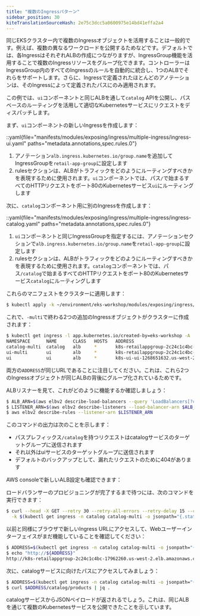 ```yaml
---
title: "複数のIngressパターン"
sidebar_position: 30
kiteTranslationSourceHash: 2e75c3dcc5a0600975e14bd41effa2a4
---
```


同じEKSクラスター内で複数のIngressオブジェクトを活用することは一般的です。例えば、複数の異なるワークロードを公開するためなどです。デフォルトでは、各IngressはそれぞれALBの作成につながりますが、IngressGroup機能を活用することで複数のIngressリソースをグループ化できます。コントローラーはIngressGroup内のすべてのIngressのルールを自動的に統合し、1つのALBでそれらをサポートします。さらに、Ingressで定義されたほとんどのアノテーションは、そのIngressによって定義されたパスにのみ適用されます。

この例では、`ui`コンポーネントと同じALBを通して`catalog` APIを公開し、パスベースのルーティングを活用して適切なKubernetesサービスにリクエストをディスパッチします。

まず、`ui`コンポーネントの新しいIngressを作成します：

::yaml{file="manifests/modules/exposing/ingress/multiple-ingress/ingress-ui.yaml" paths="metadata.annotations,spec.rules.0"}

1. アノテーション`alb.ingress.kubernetes.io/group.name`を追加してIngressGroupを`retail-app-group`に設定します
2. rulesセクションは、ALBがトラフィックをどのようにルーティングすべきかを表現するために使用されます。`ui`コンポーネントでは、パス`/`で始まるすべてのHTTPリクエストをポート80のKubernetesサービス`ui`にルーティングします


次に、`catalog`コンポーネント用に別のIngressを作成します：

::yaml{file="manifests/modules/exposing/ingress/multiple-ingress/ingress-catalog.yaml" paths="metadata.annotations,spec.rules.0"}

1. `ui`コンポーネントと同じIngressGroupを指定するには、アノテーションセクションで`alb.ingress.kubernetes.io/group.name`を`retail-app-group`に設定します
2. rulesセクションは、ALBがトラフィックをどのようにルーティングすべきかを表現するために使用されます。`catalog`コンポーネントでは、パス`/catalog`で始まるすべてのHTTPリクエストをポート80のKubernetesサービス`catalog`にルーティングします

これらのマニフェストをクラスターに適用します：

```bash wait=60
$ kubectl apply -k ~/environment/eks-workshop/modules/exposing/ingress/multiple-ingress
```

これで、`-multi`で終わる2つの追加のIngressオブジェクトがクラスターに作成されます：

```bash
$ kubectl get ingress -l app.kubernetes.io/created-by=eks-workshop -A
NAMESPACE      NAME      CLASS   HOSTS   ADDRESS                                                              PORTS   AGE
catalog-multi  catalog   alb     *       k8s-retailappgroup-2c24c1c4bc-17962260.us-west-2.elb.amazonaws.com   80      2m21s
ui-multi       ui        alb     *       k8s-retailappgroup-2c24c1c4bc-17962260.us-west-2.elb.amazonaws.com   80      2m21s
ui             ui        alb     *       k8s-ui-ui-1268651632.us-west-2.elb.amazonaws.com                     80      4m3s
```

両方の`ADDRESS`が同じURLであることに注目してください。これは、これら2つのIngressオブジェクトが同じALBの背後にグループ化されているためです。

ALBリスナーを見て、これがどのように機能するか確認しましょう：

```bash
$ ALB_ARN=$(aws elbv2 describe-load-balancers --query 'LoadBalancers[?contains(LoadBalancerName, `k8s-retailappgroup`) == `true`].LoadBalancerArn' | jq -r '.[0]')
$ LISTENER_ARN=$(aws elbv2 describe-listeners --load-balancer-arn $ALB_ARN | jq -r '.Listeners[0].ListenerArn')
$ aws elbv2 describe-rules --listener-arn $LISTENER_ARN
```

このコマンドの出力は次のことを示します：

- パスプレフィックス`/catalog`を持つリクエストはcatalogサービスのターゲットグループに送信されます
- それ以外はuiサービスのターゲットグループに送信されます
- デフォルトのバックアップとして、漏れたリクエストのために404があります

AWS consoleで新しいALB設定も確認できます：

<ConsoleButton url="https://console.aws.amazon.com/ec2/home#LoadBalancers:tag:ingress.k8s.aws/stack=retail-app-group;sort=loadBalancerName" service="ec2" label="EC2コンソールを開く"/>

ロードバランサーのプロビジョニングが完了するまで待つには、次のコマンドを実行できます：

```bash timeout=180
$ curl --head -X GET --retry 30 --retry-all-errors --retry-delay 15 --connect-timeout 30 --max-time 60 \
  -k $(kubectl get ingress -n catalog catalog-multi -o jsonpath="{.status.loadBalancer.ingress[*].hostname}")
```

以前と同様にブラウザで新しいIngress URLにアクセスして、Webユーザーインターフェイスがまだ機能していることを確認してください：

```bash
$ ADDRESS=$(kubectl get ingress -n catalog catalog-multi -o jsonpath="{.status.loadBalancer.ingress[*].hostname}")
$ echo "http://${ADDRESS}"
http://k8s-retailappgroup-2c24c1c4bc-17962260.us-west-2.elb.amazonaws.com
```

次に、catalogサービスに向けたパスにアクセスしてみましょう：

```bash
$ ADDRESS=$(kubectl get ingress -n catalog catalog-multi -o jsonpath="{.status.loadBalancer.ingress[*].hostname}")
$ curl $ADDRESS/catalog/products | jq .
```

catalogサービスからJSONペイロードが返されるでしょう。これは、同じALBを通じて複数のKubernetesサービスを公開できたことを示しています。
